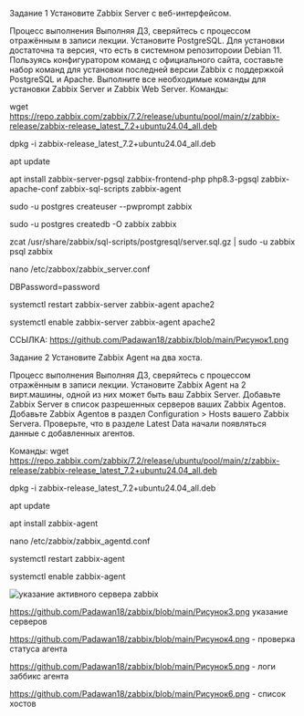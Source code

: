 Задание 1
Установите Zabbix Server с веб-интерфейсом.

Процесс выполнения
Выполняя ДЗ, сверяйтесь с процессом отражённым в записи лекции.
Установите PostgreSQL. Для установки достаточна та версия, что есть в системном репозитороии Debian 11.
Пользуясь конфигуратором команд с официального сайта, составьте набор команд для установки последней версии Zabbix с поддержкой PostgreSQL и Apache.
Выполните все необходимые команды для установки Zabbix Server и Zabbix Web Server.
Команды:

wget https://repo.zabbix.com/zabbix/7.2/release/ubuntu/pool/main/z/zabbix-release/zabbix-release_latest_7.2+ubuntu24.04_all.deb

dpkg -i zabbix-release_latest_7.2+ubuntu24.04_all.deb

apt update

apt install zabbix-server-pgsql zabbix-frontend-php php8.3-pgsql zabbix-apache-conf zabbix-sql-scripts zabbix-agent

sudo -u postgres createuser --pwprompt zabbix

sudo -u postgres createdb -O zabbix zabbix

zcat /usr/share/zabbix/sql-scripts/postgresql/server.sql.gz | sudo -u zabbix psql zabbix

nano /etc/zabbox/zabbix_server.conf

DBPassword=password

 systemctl restart zabbix-server zabbix-agent apache2
 
 systemctl enable zabbix-server zabbix-agent apache2

ССЫЛКА: https://github.com/Padawan18/zabbix/blob/main/Рисунок1.png

Задание 2
Установите Zabbix Agent на два хоста.

Процесс выполнения
Выполняя ДЗ, сверяйтесь с процессом отражённым в записи лекции.
Установите Zabbix Agent на 2 вирт.машины, одной из них может быть ваш Zabbix Server.
Добавьте Zabbix Server в список разрешенных серверов ваших Zabbix Agentов.
Добавьте Zabbix Agentов в раздел Configuration > Hosts вашего Zabbix Servera.
Проверьте, что в разделе Latest Data начали появляться данные с добавленных агентов.

Команды:
wget https://repo.zabbix.com/zabbix/7.2/release/ubuntu/pool/main/z/zabbix-release/zabbix-release_latest_7.2+ubuntu24.04_all.deb

 dpkg -i zabbix-release_latest_7.2+ubuntu24.04_all.deb
 
 apt update
 
 apt install zabbix-agent
 
nano /etc/zabbix/zabbix_agentd.conf

 systemctl restart zabbix-agent
 
 systemctl enable zabbix-agent
 
![ указание активного сервера zabbix](https://github.com/Padawan18/zabbix/blob/main/Рисунок2.png)

  https://github.com/Padawan18/zabbix/blob/main/Рисунок3.png  указание серверов
 
  https://github.com/Padawan18/zabbix/blob/main/Рисунок4.png - проверка статуса агента
  
  https://github.com/Padawan18/zabbix/blob/main/Рисунок5.png - логи заббикс агента
  
  https://github.com/Padawan18/zabbix/blob/main/Рисунок6.png - список хостов
 



 


